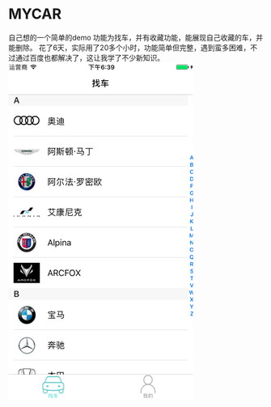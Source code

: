 # MYCAR
自己想的一个简单的demo
功能为找车，并有收藏功能，能展现自己收藏的车，并能删除。
花了6天，实际用了20多个小时，功能简单但完整，遇到蛮多困难，不过通过百度也都解决了，这让我学了不少新知识。
![image](https://github.com/shenyjsoso/MYCAR/blob/master/images/MYCAR_1.png)
